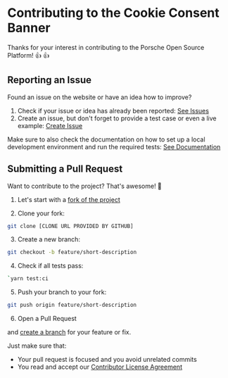 # Contributing to the Cookie Consent Banner

Thanks for your interest in contributing to the Porsche Open Source Platform! :thumbsup: :thumbsup:

## Reporting an Issue

Found an issue on the website or have an idea how to improve?

1. Check if your issue or idea has already been reported: [See Issues](https://github.com/porscheofficial/porscheofficial.github.io/issues)
2. Create an issue, but don't forget to provide a test case or even a live example: [Create Issue](https://github.com/porscheofficial/porscheofficial.github.io/issues/new)

Make sure to also check the documentation on how to set up a local development environment and run the required tests: [See Documentation](/README.md)

## Submitting a Pull Request

Want to contribute to the project? That's awesome! :tada:

1. Let's start with a [fork of the project](https://github.com/porscheofficial/porscheofficial.github.io/fork)

2. Clone your fork:

```sh
git clone [CLONE URL PROVIDED BY GITHUB]
```

3. Create a new branch:

```sh
git checkout -b feature/short-description
```

4. Check if all tests pass:

```sh
`yarn test:ci
```

5. Push your branch to your fork:

```sh
git push origin feature/short-description
```

6. Open a Pull Request

and [create a branch](https://git-scm.com/book/en/v2/Git-Branching-Basic-Branching-and-Merging) for your feature or fix.

Just make sure that:

- Your pull request is focused and you avoid unrelated commits
- You read and accept our [Contributor License Agreement](https://github.com/porscheofficial/oss-docs/blob/main/CONTRIBUTOR_LICENSE_AGREEMENT.md)